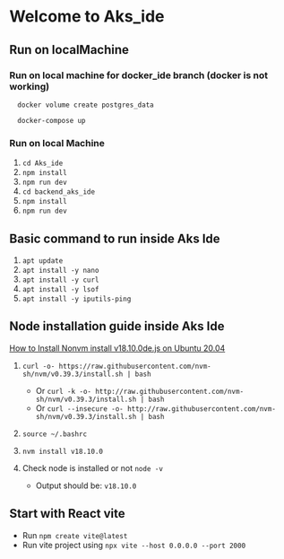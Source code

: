 # Welcome to Aks_ide

## Run on localMachine

### Run on local machine for docker_ide branch (docker is not working)

```shell
  docker volume create postgres_data
```

```shell
  docker-compose up
```

### Run on local Machine

1. ```cd Aks_ide```
2. ```npm install```
3. ```npm run dev```
4. ```cd backend_aks_ide```
5. ```npm install```
6. ```npm run dev```

## Basic command to run inside Aks Ide

1. ```apt update```
2. ```apt install -y nano```
3. ```apt install -y curl```
4. ```apt install -y lsof```
5. ```apt install -y iputils-ping```

## Node installation guide inside Aks Ide

[How to Install Nonvm install v18.10.0de.js on Ubuntu 20.04](https://www.digitalocean.com/community/tutorials/how-to-install-node-js-on-ubuntu-20-04#option-3-installing-node-using-the-node-version-manager)

1. ```curl -o- https://raw.githubusercontent.com/nvm-sh/nvm/v0.39.3/install.sh | bash```

    - Or ```curl -k -o- http://raw.githubusercontent.com/nvm-sh/nvm/v0.39.3/install.sh | bash```
    - Or ```curl --insecure -o- http://raw.githubusercontent.com/nvm-sh/nvm/v0.39.3/install.sh | bash```

2. ```source ~/.bashrc```
3. ```nvm install v18.10.0```
4. Check node is installed or not ```node -v```
    - Output should be: ```v18.10.0```

## Start with React vite

- Run ```npm create vite@latest```
- Run vite project using ```npx vite --host 0.0.0.0 --port 2000```
